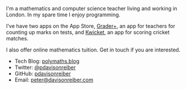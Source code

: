 I'm a mathematics and computer science teacher living and working in London. In my spare time I enjoy programming.

 I’ve have two apps on the App Store, [Grader+](https://apps.apple.com/gb/app/grader/id1448038088), an app for teachers for counting up marks on tests, and [Kwicket](https://apps.apple.com/gb/app/kwicket/id1619946182), an app for scoring cricket matches.
 
 I also offer online mathematics tuition. Get in touch if you are interested.

- Tech Blog: [polymaths.blog](https://polymaths.blog)
- Twitter: [@pdavisonreiber](https://twitter.com/pdavisonreiber)
- GitHub: [pdavisonreiber](https://github.com/pdavisonreiber)
- Email: [peter@davisonreiber.com](mailto:peter@davisonreiber.com)